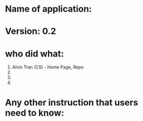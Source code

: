 # Name of application: 
# Version: 0.2

# who did what:
1. Alvin Tran (CS) - Home Page, Repo
2. 
3. 
4. 


# Any other instruction that users need to know:



